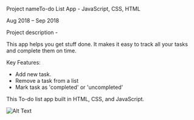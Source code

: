 Project nameTo-do List App - JavaScript, CSS, HTML

Aug 2018 – Sep 2018

Project description - 

This app helps you get stuff done. It makes it easy to track all your tasks and complete them on time.

Key Features:
* Add new task.
* Remove a task from a list
* Mark task as 'completed' or 'uncompleted'


This To-do list app built in HTML, CSS, and JavaScript.


![Alt Text](https://media.giphy.com/media/QLNJKCDD69T8ZQjHVv/giphy.gif)
